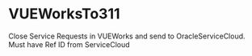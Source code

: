 # VUEWorksTo311
Close Service Requests in VUEWorks and send to OracleServiceCloud. Must have Ref ID from ServiceCloud
